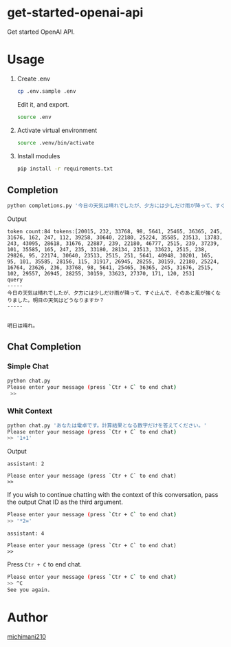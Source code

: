 get-started-openai-api
===

Get started OpenAI API.


# Usage

1. Create .env

    ```bash
    cp .env.sample .env
    ```

    Edit it, and export.

    ```bash
    source .env
    ```

2. Activate virtual environment

    ```bash
    source .venv/bin/activate
    ```

3. Install modules

    ```bash
    pip install -r requirements.txt
    ```

## Completion

```bash
python completions.py '今日の天気は晴れでしたが、夕方には少しだけ雨が降って、すぐ止んで、そのあと風が強くなりました。明日の天気はどうなりますか？'
```

Output

```
token count:84 tokens:[20015, 232, 33768, 98, 5641, 25465, 36365, 245, 31676, 162, 247, 112, 39258, 30640, 22180, 25224, 35585, 23513, 13783, 243, 43095, 28618, 31676, 22887, 239, 22180, 46777, 2515, 239, 37239, 101, 35585, 165, 247, 235, 33180, 28134, 23513, 33623, 2515, 238, 29826, 95, 22174, 30640, 23513, 2515, 251, 5641, 40948, 30201, 165, 95, 101, 35585, 28156, 115, 31917, 26945, 28255, 30159, 22180, 25224, 16764, 23626, 236, 33768, 98, 5641, 25465, 36365, 245, 31676, 2515, 102, 29557, 26945, 28255, 30159, 33623, 27370, 171, 120, 253]
query
-----
今日の天気は晴れでしたが、夕方には少しだけ雨が降って、すぐ止んで、そのあと風が強くなりました。明日の天気はどうなりますか？
-----


明日は晴れ。
```

## Chat Completion

### Simple Chat

```bash
python chat.py
Please enter your message (press `Ctr + C` to end chat) 
 >>
```

### Whit Context

```bash
python chat.py 'あなたは電卓です。計算結果となる数字だけを答えてください。' 
Please enter your message (press `Ctr + C` to end chat) 
>> '1+1'
```

Output

```
assistant: 2

Please enter your message (press `Ctr + C` to end chat) 
>>
```

If you wish to continue chatting with the context of this conversation, pass the output Chat ID as the third argument.

```bash
Please enter your message (press `Ctr + C` to end chat) 
>> '*2='
```

```
assistant: 4

Please enter your message (press `Ctr + C` to end chat) 
>>
```

Press `Ctr + C` to end chat.

```bash
Please enter your message (press `Ctr + C` to end chat) 
>> ^C
See you again.
```

# Author

[michimani210](https://twitter.com/michimani210)